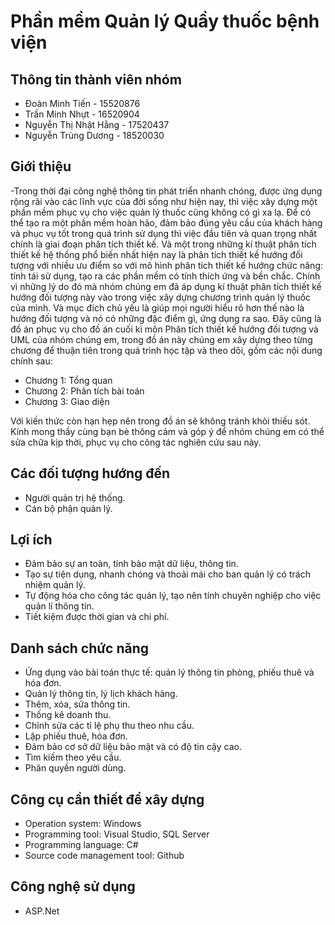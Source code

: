 # Phần mềm Quản lý Quầy thuốc bệnh viện
## Thông tin thành viên nhóm
- Đoàn Minh Tiến - 15520876  
- Trần Minh Nhựt - 16520904 
- Nguyễn Thị Nhật Hằng - 17520437
- Nguyễn Trùng Dương - 18520030 
## Giới thiệu
-Trong thời đại công nghệ thông tin phát triển nhanh chóng, được ứng dụng rộng rãi vào các lĩnh vực của đời sống như hiện nay, thì việc xây dựng một phần mềm phục vụ cho việc quản lý thuốc cũng không có gì xa lạ. 
Để có thể tạo ra một phần mềm hoàn hảo, đảm bảo đúng yêu cầu của khách hàng và phục vụ tốt trong quá trình sử dụng thì việc đầu tiên và quan trọng nhất chính là giai đoạn phân tích thiết kế. Và một trong những kí thuật phân tích thiết kế hệ thống phổ biến nhất hiện nay là phân tích thiết kế hướng đối tượng với nhiều ưu điểm so với mô hình phân tích thiết kế hướng chức năng: tính tái sử dụng, tạo ra các phần mềm có tính thích ứng và bền chắc.
Chính vì những lý do đó mà nhóm chúng em đã áp dụng kí thuật phân tích thiết kế hướng đối tượng này vào trong việc xây dựng chương trình quản lý thuốc của mình. Và mục đích chủ yếu là giúp mọi người hiểu rõ hơn thế nào là hướng đối tượng và nó có những đặc điểm gì, ứng dụng ra sao.
Đây cũng là đồ án phục vụ cho đồ án cuối kì môn Phân tích thiết kế hướng đối tượng và UML của nhóm chúng em, trong đồ án này chúng em xây dựng theo từng chương để thuận tiên trong quá trình học tập và theo dõi, gồm các nội dung chính sau:

+	Chương 1: Tổng quan
+	Chương 2: Phân tích bài toán
+	Chương 3: Giao diện

Với kiến thức còn hạn hẹp nên trong đồ án sẽ không tránh khỏi thiếu sót. Kính mong thầy cùng bạn bè thông cảm và góp ý để nhóm chúng em có thể sửa chữa kịp thời, phục vụ cho công tác nghiên cứu sau này.

## Các đối tượng hướng đến
- Người quản trị hệ thống.
- Cán bộ phận quản lý.
## Lợi ích 
- Đảm bảo sự an toàn, tính bảo mật dữ liệu, thông tin.
- Tạo sự tiện dụng, nhanh chóng và thoải mái cho ban quản lý có trách nhiệm quản lý.
- Tự động hóa cho công tác quản lý, tạo nên tính chuyên nghiệp cho việc quản lí thông tin.
- Tiết kiệm được thời gian và chi phí.
## Danh sách chức năng
-	Ứng dụng vào bài toán thực tế: quản lý thông tin phòng, phiếu thuê và hóa đơn.
- Quản lý thông tin, lý lịch khách hàng.
- Thêm, xóa, sửa thông tin.
- Thống kê doanh thu.
- Chỉnh sửa các tỉ lệ phụ thu theo nhu cầu.
- Lập phiếu thuê, hóa đơn.
- Đảm bảo cơ sở dữ liệu bảo mật và có độ tin cậy cao.
- Tìm kiếm theo yêu cầu.
- Phân quyền người dùng.
## Công cụ cần thiết để xây dựng
- Operation system: Windows
- Programming tool: Visual Studio, SQL Server
- Programming language: C#
- Source code management tool: Github
## Công nghệ sử dụng
- ASP.Net

                


 
